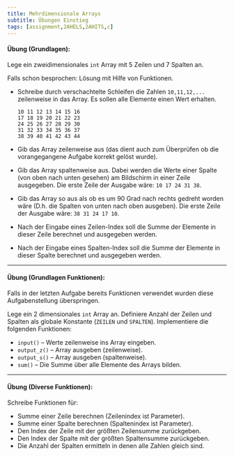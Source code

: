 ```yaml
---
title: Mehrdimensionale Arrays
subtitle: Übungen Einstieg
tags: [assignment,2AHELS,2AHITS,c]
---
```


#### **Übung (Grundlagen):**

Lege ein zweidimensionales `int` Array mit 5 Zeilen und 7 Spalten an.

Falls schon besprochen: Lösung mit Hilfe von Funktionen.

- Schreibe durch verschachtelte Schleifen die Zahlen `10,11,12,...` zeilenweise in das Array. Es sollen alle Elemente einen Wert erhalten.

  ```
  10 11 12 13 14 15 16 
  17 18 19 20 21 22 23 
  24 25 26 27 28 29 30 
  31 32 33 34 35 36 37 
  38 39 40 41 42 43 44 
  ```

- Gib das Array zeilenweise aus (das dient auch zum Überprüfen ob die vorangegangene Aufgabe korrekt gelöst wurde).

- Gib das Array spaltenweise aus. Dabei werden die Werte einer Spalte (von oben nach unten gesehen) am Bildschirm in einer Zeile ausgegeben. 
  Die erste Zeile der Ausgabe wäre: `10 17 24 31 38`.
  
- Gib das Array so aus als ob es um 90 Grad nach rechts gedreht worden wäre (D.h. die Spalten von unten nach oben ausgeben).
  Die erste Zeile der Ausgabe wäre: `38 31 24 17 10`.
  
- Nach der Eingabe eines Zeilen-Index soll die Summe der Elemente in dieser Zeile berechnet und ausgegeben werden.

- Nach der Eingabe eines Spalten-Index soll die Summe der Elemente in dieser Spalte berechnet und ausgegeben werden.




---

#### **Übung (Grundlagen Funktionen):**

Falls in der letzten Aufgabe bereits Funktionen verwendet wurden diese Aufgabenstellung überspringen.

Lege ein 2 dimensionales `int` Array an. Definiere Anzahl der Zeilen und Spalten als globale Konstante (`ZEILEN` und `SPALTEN`). Implementiere die folgenden Funktionen:

- `input()` – Werte zeilenweise ins Array eingeben.
- `output_z()` – Array ausgeben (zeilenweise).
- `output_s()` – Array ausgeben (spaltenweise).
- `sum()` – Die Summe über alle Elemente des Arrays bilden.



---

#### **Übung (Diverse Funktionen):**

Schreibe Funktionen für:
- Summe einer Zeile berechnen (Zeilenindex ist Parameter).
- Summe einer Spalte berechnen (Spaltenindex ist Parameter).
- Den Index der Zeile mit der größten Zeilensumme zurückgeben.
- Den Index der Spalte mit der größten Spaltensumme zurückgeben.
- Die Anzahl der Spalten ermitteln in denen alle Zahlen gleich sind.
